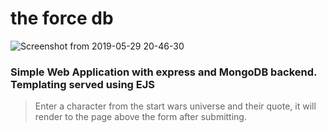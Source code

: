 # the force db

![Screenshot from 2019-05-29 20-46-30](https://user-images.githubusercontent.com/26323783/58586415-e73d6380-8252-11e9-885f-eb88aa07c191.png)

### Simple Web Application with express and MongoDB backend. Templating served using EJS

> Enter a character from the start wars universe and their quote, it will render to the page above the form after submitting.
